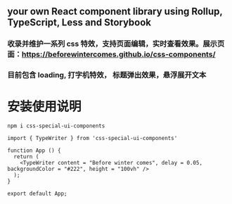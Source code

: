 ## your own React component library using Rollup, TypeScript, Less and Storybook

### 收录并维护一系列 css 特效，支持页面编辑，实时查看效果。展示页面：https://beforewintercomes.github.io/css-components/

### 目前包含 loading, 打字机特效， 标题弹出效果，悬浮展开文本

# 安装使用说明

```
npm i css-special-ui-components
```

```
import { TypeWriter } from 'css-special-ui-components'

function App () {
  return (
    <TypeWriter content = "Before winter comes", delay = 0.05, backgroundColor = "#222", height = "100vh" />
  );
}

export default App;
```
